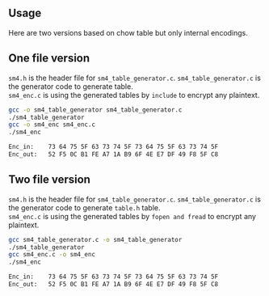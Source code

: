Usage
-----

Here are two versions based on chow table but only internal encodings.

One file version
---------------------

```sm4.h``` is the header file for ```sm4_table_generator.c```. 
```sm4_table_generator.c``` is the generator code to generate table.  
```sm4_enc.c``` is using the generated tables by ```include``` to encrypt any plaintext.  

```bash
gcc -o sm4_table_generator sm4_table_generator.c
./sm4_table_generator 
gcc -o sm4_enc sm4_enc.c
./sm4_enc

Enc_in:    73 64 75 5F 63 73 74 5F 73 64 75 5F 63 73 74 5F
Enc_out:   52 F5 0C B1 FE A7 1A B9 6F 4E E7 DF 49 F8 5F C8
```

Two file version
-------------------------------

```sm4.h``` is the header file for ```sm4_table_generator.c```. 
```sm4_table_generator.c``` is the generator code to generate ```table.h``` table.  
```sm4_enc.c``` is using the generated tables by ```fopen and fread``` to encrypt any plaintext. 

```bash
gcc sm4_table_generator.c -o sm4_table_generator
./sm4_table_generator
gcc sm4_enc.c -o sm4_enc
./sm4_enc

Enc_in:    73 64 75 5F 63 73 74 5F 73 64 75 5F 63 73 74 5F
Enc_out:   52 F5 0C B1 FE A7 1A B9 6F 4E E7 DF 49 F8 5F C8 
```

